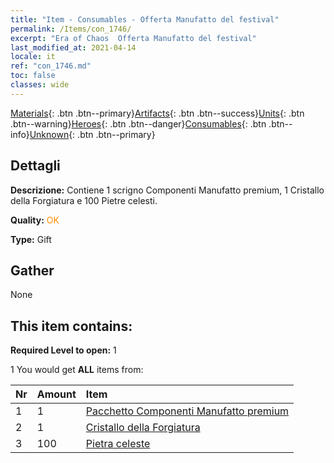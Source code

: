 ```yaml
---
title: "Item - Consumables - Offerta Manufatto del festival"
permalink: /Items/con_1746/
excerpt: "Era of Chaos  Offerta Manufatto del festival"
last_modified_at: 2021-04-14
locale: it
ref: "con_1746.md"
toc: false
classes: wide
---
```

 [Materials](/it/Items/){: .btn .btn--primary}[Artifacts](/it/Items/Artifacts/){: .btn .btn--success}[Units](/it/Items/Units/){: .btn .btn--warning}[Heroes](/it/Items/Heroes/){: .btn .btn--danger}[Consumables](/it/Items/Consumables/){: .btn .btn--info}[Unknown](/it/Items/Unknown/){: .btn .btn--primary}

## Dettagli
 **Descrizione:** Contiene 1 scrigno Componenti Manufatto premium, 1 Cristallo della Forgiatura e 100 Pietre celesti.

 **Quality:** <span style="color: #FF8C00">OK</span>

 **Type:** Gift

## Gather

  None

## This item contains:

 **Required Level to open:** 1

 1 You would get **ALL** items  from:

  | Nr | Amount |     Item    |
  |:---|:-------|:------------|
  | 1 | 1 | [Pacchetto Componenti Manufatto premium](/it/Items/con_1433/) | 
  | 2 | 1 | [Cristallo della Forgiatura](/it/Items/art_189/) | 
  | 3 | 100 | [Pietra celeste](/it/Items/art_188/) | 
